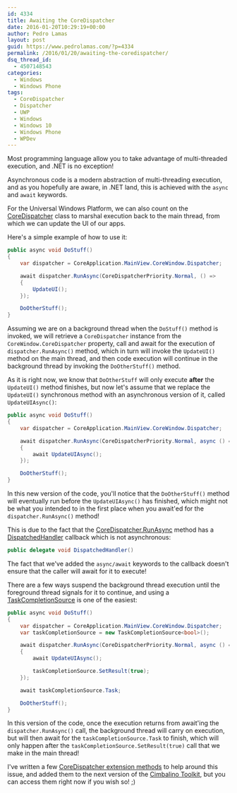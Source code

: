 ```yaml
---
id: 4334
title: Awaiting the CoreDispatcher
date: 2016-01-20T10:29:19+00:00
author: Pedro Lamas
layout: post
guid: https://www.pedrolamas.com/?p=4334
permalink: /2016/01/20/awaiting-the-coredispatcher/
dsq_thread_id:
  - 4507148543
categories:
  - Windows
  - Windows Phone
tags:
  - CoreDispatcher
  - Dispatcher
  - UWP
  - Windows
  - Windows 10
  - Windows Phone
  - WPDev
---
```

Most programming language allow you to take advantage of multi-threaded execution, and .NET is no exception!

Asynchronous code is a modern abstraction of multi-threading execution, and as you hopefully are aware, in .NET land, this is achieved with the `async` and `await` keywords.

For the Universal Windows Platform, we can also count on the [CoreDispatcher](https://msdn.microsoft.com/library/windows/apps/windows.ui.core.coredispatcher.aspx) class to marshal execution back to the main thread, from which we can update the UI of our apps.

Here's a simple example of how to use it:

```csharp
public async void DoStuff()
{
    var dispatcher = CoreApplication.MainView.CoreWindow.Dispatcher;

    await dispatcher.RunAsync(CoreDispatcherPriority.Normal, () =>
    {
        UpdateUI();
    });

    DoOtherStuff();
}
```

Assuming we are on a background thread when the `DoStuff()` method is invoked, we will retrieve a `CoreDispatcher` instance from the `CoreWindow.CoreDispatcher` property, call and await for the execution of `dispatcher.RunAsync()` method, which in turn will invoke the `UpdateUI()` method on the main thread, and then code execution will continue in the background thread by invoking the `DoOtherStuff()` method.

As it is right now, we know that `DoOtherStuff` will only execute **after** the `UpdateUI()` method finishes, but now let's assume that we replace the `UpdateUI()` synchronous method with an asynchronous version of it, called `UpdateUIAsync()`:

```csharp
public async void DoStuff()
{
    var dispatcher = CoreApplication.MainView.CoreWindow.Dispatcher;

    await dispatcher.RunAsync(CoreDispatcherPriority.Normal, async () =>
    {
        await UpdateUIAsync();
    });

    DoOtherStuff();
}
```

In this new version of the code, you'll notice that the `DoOtherStuff()` method will eventually run before the `UpdateUIAsync()` has finished, which might not be what you intended to in the first place when you await'ed for the `dispatcher.RunAsync()` method!

This is due to the fact that the [CoreDispatcher.RunAsync](https://msdn.microsoft.com/en-us/library/windows/apps/windows.ui.core.coredispatcher.runasync.aspx) method has a [DispatchedHandler](https://msdn.microsoft.com/en-us/library/windows/apps/windows.ui.core.dispatchedhandler.aspx) callback which is not asynchronous:

```csharp
public delegate void DispatchedHandler()
```

The fact that we've added the `async/await` keywords to the callback doesn't ensure that the caller will await for it to execute!

There are a few ways suspend the background thread execution until the foreground thread signals for it to continue, and using a [TaskCompletionSource<T>](https://msdn.microsoft.com/en-us/library/dd449174(v=vs.110).aspx) is one of the easiest:

```csharp
public async void DoStuff()
{
    var dispatcher = CoreApplication.MainView.CoreWindow.Dispatcher;
    var taskCompletionSource = new TaskCompletionSource<bool>();

    await dispatcher.RunAsync(CoreDispatcherPriority.Normal, async () =>
    {
        await UpdateUIAsync();

        taskCompletionSource.SetResult(true);
    });

    await taskCompletionSource.Task;

    DoOtherStuff();
}
```

In this version of the code, once the execution returns from await'ing the `dispatcher.RunAsync()` call, the background thread will carry on execution, but will then await for the `taskCompletionSource.Task` to finish, which will only happen after the `taskCompletionSource.SetResult(true)` call that we make in the main thread!

I've written a few [CoreDispatcher extension methods](https://github.com/Cimbalino/Cimbalino-Toolkit/blob/master/src/Cimbalino.Toolkit.Core%20(WP8)/Extensions/CoreDispatcherExtensions.cs) to help around this issue, and added them to the next version of the [Cimbalino Toolkit](http://cimbalino.org), but you can access them right now if you wish so! ;)